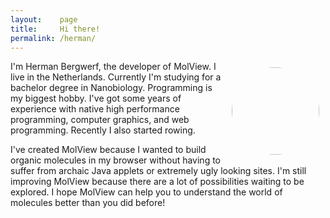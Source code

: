 ```yaml
---
layout:    page
title:     Hi there!
permalink: /herman/
---
```


<img src="{{ site.url }}/img/herman.jpg" style="width: 140px; margin: 10px; float: right; border-radius: 70px;" />

I'm Herman Bergwerf, the developer of MolView. I live in the Netherlands.
Currently I'm studying for a bachelor degree in Nanobiology. Programming is my
biggest hobby. I've got some years of experience with native high performance
programming, computer graphics, and web programming. Recently I also started
rowing.

I've created MolView because I wanted to build organic molecules in my browser
without having to suffer from archaic Java applets or extremely ugly looking
sites. I'm still improving MolView because there are a lot of possibilities
waiting to be explored.
I hope MolView can help you to understand the world of molecules better than you
did before!
